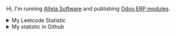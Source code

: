 Hi, I'm running [Altela Software](https://www.altelasoftware.com) and publishing [Odoo ERP modules](https://apps.odoo.com/apps/browse?repo_maintainer_id=276647).

<details>
    <summary>My Leetcode Statistic</summary>
    <br/>
    <div>
        <img src="https://leetcard.jacoblin.cool/altela?ext=activity" >
    </div>
</details>


<details>
    <summary>My statistic in Github</summary>
    <div>

<br />

[![wakatime](https://wakatime.com/badge/user/38f68e85-6cc9-4ac7-986a-ffee8908ce8b.svg)](https://wakatime.com/@38f68e85-6cc9-4ac7-986a-ffee8908ce8b)

<img height="154" src="https://github-readme-stats.vercel.app/api?username=altela&count_private=true&theme=github_dark&hide_border=true&show_icons=true&include_all_commits=true&hide_rank=false&custom_title=Activity%20On%20GitHub" />
  
<img height="154" src="https://github-readme-stats.vercel.app/api/top-langs/?username=altela&layout=compact&theme=github_dark&&langs_count=10&hide_border=true&custom_title=Repository's%20Composition%20Languages" />
</div>
    
<!--START_SECTION:waka-->

```txt
Python            12 hrs 12 mins  ████████████▓░░░░░░░░░░░░   51.20 %
XML               6 hrs 15 mins   ██████▓░░░░░░░░░░░░░░░░░░   26.23 %
HTML              3 hrs 54 mins   ████░░░░░░░░░░░░░░░░░░░░░   16.42 %
JavaScript        48 mins         █░░░░░░░░░░░░░░░░░░░░░░░░   03.38 %
textmate          37 mins         ▓░░░░░░░░░░░░░░░░░░░░░░░░   02.64 %
```

<!--END_SECTION:waka-->

</details>
<!-- Waka documentation : https://medium.com/@JakenH/show-off-your-coding-stats-on-your-github-profile-using-wakatime-ce3ceb1063b5 -->

